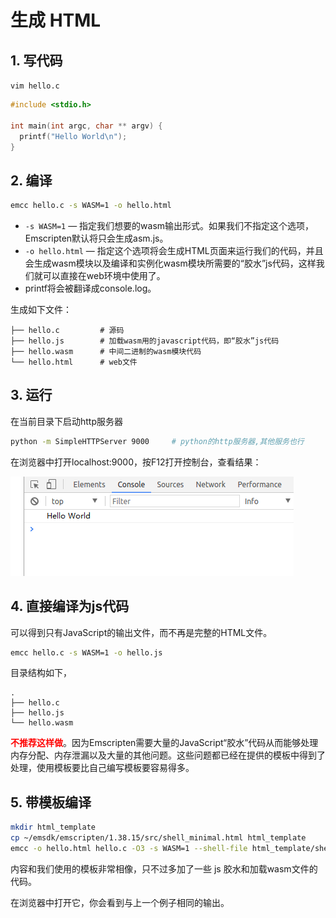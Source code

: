 # 生成 HTML

## 1. 写代码

`vim hello.c`

```c++
#include <stdio.h>

int main(int argc, char ** argv) {
  printf("Hello World\n");
}
```

## 2. 编译

```bash
emcc hello.c -s WASM=1 -o hello.html
```

* `-s WASM=1` — 指定我们想要的wasm输出形式。如果我们不指定这个选项，Emscripten默认将只会生成asm.js。
* `-o hello.html` — 指定这个选项将会生成HTML页面来运行我们的代码，并且会生成wasm模块以及编译和实例化wasm模块所需要的“胶水”js代码，这样我们就可以直接在web环境中使用了。
* printf将会被翻译成console.log。

生成如下文件：

```text
├── hello.c         # 源码
├── hello.js        # 加载wasm用的javascript代码，即“胶水”js代码
├── hello.wasm      # 中间二进制的wasm模块代码
└── hello.html      # web文件
```

## 3. 运行

在当前目录下启动http服务器

```bash
python -m SimpleHTTPServer 9000     # python的http服务器,其他服务也行
```

在浏览器中打开localhost:9000，按F12打开控制台，查看结果：

![001.jpg](001.jpg)

## 4. 直接编译为js代码

可以得到只有JavaScript的输出文件，而不再是完整的HTML文件。

```bash
emcc hello.c -s WASM=1 -o hello.js
```

目录结构如下，

```text
.
├── hello.c
├── hello.js
└── hello.wasm
```

<b><font color="red">不推荐这样做</font></b>。因为Emscripten需要大量的JavaScript“胶水”代码从而能够处理内存分配、内存泄漏以及大量的其他问题。这些问题都已经在提供的模板中得到了处理，使用模板要比自己编写模板要容易得多。

## 5. 带模板编译

```bash
mkdir html_template
cp ~/emsdk/emscripten/1.38.15/src/shell_minimal.html html_template
emcc -o hello.html hello.c -O3 -s WASM=1 --shell-file html_template/shell_minimal.html
```

内容和我们使用的模板非常相像，只不过多加了一些 js 胶水和加载wasm文件的代码。 

在浏览器中打开它，你会看到与上一个例子相同的输出。